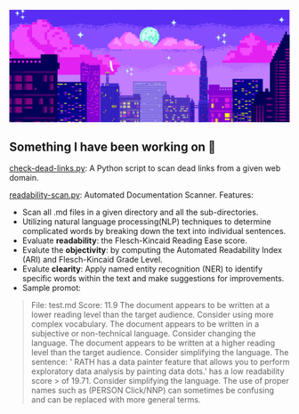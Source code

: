 ![Banner](https://raw.githubusercontent.com/p1ng-request/p1ng-request/main/banner.gif)
## Something I have been working on 🎯

[check-dead-links.py](https://github.com/p1ng-request/automation-scripts-best-pracitces/blob/main/check-dead-links.py): A Python script to scan dead links from a given web domain.

[readability-scan.py](https://github.com/p1ng-request/automation-scripts/blob/main/readability-scan.py): Automated Documentation Scanner. Features:
+ Scan all .md files in a given directory and all the sub-directories.
+ Utilizing natural language processing(NLP) techniques to determine complicated words by breaking down the text into individual sentences.
+ Evaluate **readability**: the Flesch-Kincaid Reading Ease score.
+ Evalute the **objectivity**: by computing the Automated Readability Index (ARI) and Flesch-Kincaid Grade Level.
+ Evalute **clearity**: Apply named entity recognition (NER) to identify specific words within the text and make suggestions for improvements.
+ Sample promot:

> File: test.md
> Score: 11.9
>The document appears to be written at a lower reading level than the target audience. Consider using more complex vocabulary.
> The document appears to be written in a subjective or non-technical language. Consider changing the language.
> The document appears to be written at a higher reading level than the target audience. Consider simplifying the language.
> The sentence: ' RATH has a data painter feature that allows you to perform exploratory data analysis by painting data dots.' has a low readability score > of 19.71. Consider simplifying the language.
> The use of proper names such as (PERSON Click/NNP) can sometimes be confusing and can be replaced with more general terms.
> 
